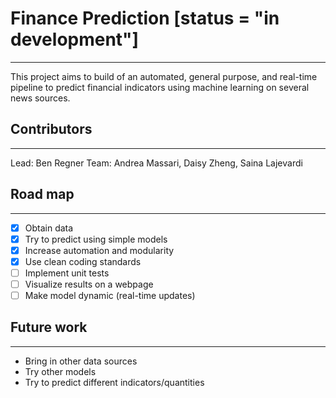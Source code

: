 # Finance Prediction [status = "in development"]
----
This project aims to build of an automated, general purpose, and real-time pipeline to predict financial indicators using machine learning on several news sources.

## Contributors
---
Lead: Ben Regner 
Team: Andrea Massari, Daisy Zheng, Saina Lajevardi

## Road map
---
- [x] Obtain data
- [x] Try to predict using simple models
- [x] Increase automation and modularity
- [x] Use clean coding standards
- [ ] Implement unit tests
- [ ] Visualize results on a webpage
- [ ] Make model dynamic (real-time updates)

## Future work
---
- Bring in other data sources
- Try other models
- Try to predict different indicators/quantities


